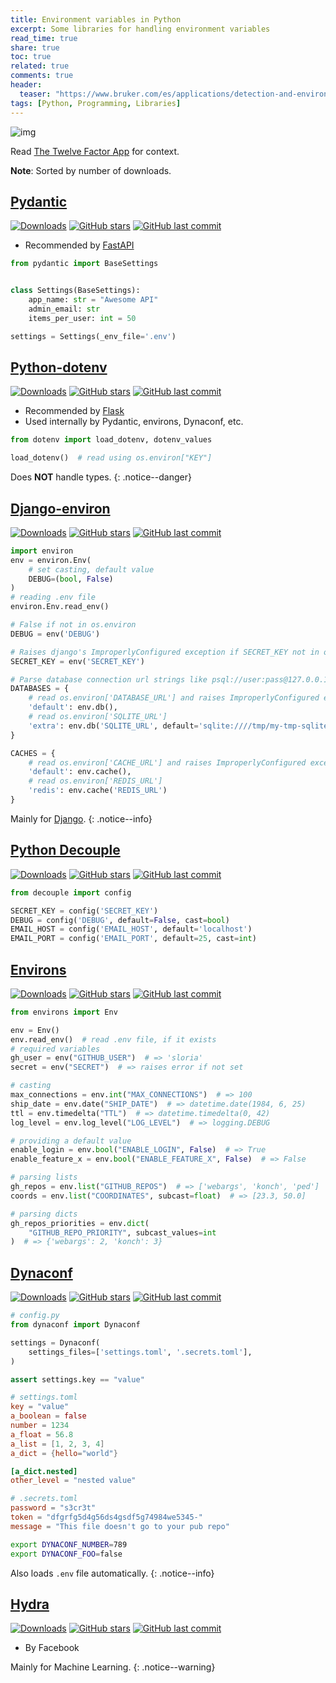 ```yaml
---
title: Environment variables in Python
excerpt: Some libraries for handling environment variables
read_time: true
share: true
toc: true
related: true
comments: true
header:
  teaser: "https://www.bruker.com/es/applications/detection-and-environmental/environmental/_jcr_content/teaserImage.coreimg.jpeg/1597140428584/nature-environmental-grass-bird.jpeg"
tags: [Python, Programming, Libraries]
---
```


![img](https://www.bruker.com/es/applications/detection-and-environmental/environmental/_jcr_content/teaserImage.coreimg.jpeg/1597140428584/nature-environmental-grass-bird.jpeg)

Read [The Twelve Factor App](https://12factor.net/config) for context.

**Note**: Sorted by number of downloads.

## [Pydantic](https://pydantic-docs.helpmanual.io/)

[![Downloads](https://img.shields.io/pypi/dw/pydantic)](https://pypi.org/project/pydantic/)
[![GitHub stars](https://img.shields.io/github/stars/samuelcolvin/pydantic.svg?style=social)](https://github.com/samuelcolvin/pydantic)
[![GitHub last commit](https://img.shields.io/github/last-commit/samuelcolvin/pydantic)](https://github.com/samuelcolvin/pydantic)

- Recommended by [FastAPI](https://fastapi.tiangolo.com/advanced/settings/#the-env-file)

```python
from pydantic import BaseSettings


class Settings(BaseSettings):
    app_name: str = "Awesome API"
    admin_email: str
    items_per_user: int = 50

settings = Settings(_env_file='.env')
```

## [Python-dotenv](https://saurabh-kumar.com/python-dotenv/)

[![Downloads](https://img.shields.io/pypi/dw/python-dotenv)](https://pypi.org/project/python-dotenv/)
[![GitHub stars](https://img.shields.io/github/stars/theskumar/python-dotenv.svg?style=social)](https://github.com/theskumar/python-dotenv)
[![GitHub last commit](https://img.shields.io/github/last-commit/theskumar/python-dotenv)](https://github.com/theskumar/python-dotenv)

- Recommended by [Flask](https://flask.palletsprojects.com/en/2.0.x/cli/#environment-variables-from-dotenv)
- Used internally by Pydantic, environs, Dynaconf, etc.

```python
from dotenv import load_dotenv, dotenv_values

load_dotenv()  # read using os.environ["KEY"]
```

Does **NOT** handle types.
{: .notice--danger}

## [Django-environ](https://django-environ.readthedocs.io/en/latest/)

[![Downloads](https://img.shields.io/pypi/dw/django-environ)](https://pypi.org/project/django-environ/)
[![GitHub stars](https://img.shields.io/github/stars/joke2k/django-environ.svg?style=social)](https://github.com/joke2k/django-environ)
[![GitHub last commit](https://img.shields.io/github/last-commit/joke2k/django-environ)](https://github.com/joke2k/django-environ)

```python
import environ
env = environ.Env(
    # set casting, default value
    DEBUG=(bool, False)
)
# reading .env file
environ.Env.read_env()

# False if not in os.environ
DEBUG = env('DEBUG')

# Raises django's ImproperlyConfigured exception if SECRET_KEY not in os.environ
SECRET_KEY = env('SECRET_KEY')

# Parse database connection url strings like psql://user:pass@127.0.0.1:8458/db
DATABASES = {
    # read os.environ['DATABASE_URL'] and raises ImproperlyConfigured exception if not found
    'default': env.db(),
    # read os.environ['SQLITE_URL']
    'extra': env.db('SQLITE_URL', default='sqlite:////tmp/my-tmp-sqlite.db')
}

CACHES = {
    # read os.environ['CACHE_URL'] and raises ImproperlyConfigured exception if not found
    'default': env.cache(),
    # read os.environ['REDIS_URL']
    'redis': env.cache('REDIS_URL')
}
```

Mainly for [Django](https://www.djangoproject.com/).
{: .notice--info}

## [Python Decouple](https://github.com/henriquebastos/python-decouple)

[![Downloads](https://img.shields.io/pypi/dw/python-decouple)](https://pypi.org/project/python-decouple/)
[![GitHub stars](https://img.shields.io/github/stars/henriquebastos/python-decouple.svg?style=social)](https://github.com/henriquebastos/python-decouple)
[![GitHub last commit](https://img.shields.io/github/last-commit/henriquebastos/python-decouple)](https://github.com/henriquebastos/python-decouple)

```python
from decouple import config

SECRET_KEY = config('SECRET_KEY')
DEBUG = config('DEBUG', default=False, cast=bool)
EMAIL_HOST = config('EMAIL_HOST', default='localhost')
EMAIL_PORT = config('EMAIL_PORT', default=25, cast=int)
```

## [Environs](https://github.com/sloria/environs)

[![Downloads](https://img.shields.io/pypi/dw/environs)](https://pypi.org/project/environs/)
[![GitHub stars](https://img.shields.io/github/stars/sloria/environs.svg?style=social)](https://github.com/sloria/environs)
[![GitHub last commit](https://img.shields.io/github/last-commit/sloria/environs)](https://github.com/sloria/environs)

```python
from environs import Env

env = Env()
env.read_env()  # read .env file, if it exists
# required variables
gh_user = env("GITHUB_USER")  # => 'sloria'
secret = env("SECRET")  # => raises error if not set

# casting
max_connections = env.int("MAX_CONNECTIONS")  # => 100
ship_date = env.date("SHIP_DATE")  # => datetime.date(1984, 6, 25)
ttl = env.timedelta("TTL")  # => datetime.timedelta(0, 42)
log_level = env.log_level("LOG_LEVEL")  # => logging.DEBUG

# providing a default value
enable_login = env.bool("ENABLE_LOGIN", False)  # => True
enable_feature_x = env.bool("ENABLE_FEATURE_X", False)  # => False

# parsing lists
gh_repos = env.list("GITHUB_REPOS")  # => ['webargs', 'konch', 'ped']
coords = env.list("COORDINATES", subcast=float)  # => [23.3, 50.0]

# parsing dicts
gh_repos_priorities = env.dict(
    "GITHUB_REPO_PRIORITY", subcast_values=int
)  # => {'webargs': 2, 'konch': 3}
```

## [Dynaconf](https://www.dynaconf.com/)

[![Downloads](https://img.shields.io/pypi/dw/dynaconf)](https://pypi.org/project/dynaconf/)
[![GitHub stars](https://img.shields.io/github/stars/rochacbruno/dynaconf.svg?style=social)](https://github.com/rochacbruno/dynaconf)
[![GitHub last commit](https://img.shields.io/github/last-commit/rochacbruno/dynaconf)](https://github.com/rochacbruno/dynaconf)

```python
# config.py
from dynaconf import Dynaconf

settings = Dynaconf(
    settings_files=['settings.toml', '.secrets.toml'],
)

assert settings.key == "value"
```

```toml
# settings.toml
key = "value"
a_boolean = false
number = 1234
a_float = 56.8
a_list = [1, 2, 3, 4]
a_dict = {hello="world"}

[a_dict.nested]
other_level = "nested value"
```

```toml
# .secrets.toml
password = "s3cr3t"
token = "dfgrfg5d4g56ds4gsdf5g74984we5345-"
message = "This file doesn't go to your pub repo"
```

```bash
export DYNACONF_NUMBER=789
export DYNACONF_FOO=false
```

Also loads `.env` file automatically.
{: .notice--info}

## [Hydra](https://hydra.cc/)

[![Downloads](https://img.shields.io/pypi/dw/hydra-core)](https://pypi.org/project/hydra-core/)
[![GitHub stars](https://img.shields.io/github/stars/facebookresearch/hydra.svg?style=social)](https://github.com/facebookresearch/hydra)
[![GitHub last commit](https://img.shields.io/github/last-commit/facebookresearch/hydra)](https://github.com/facebookresearch/hydra)

- By Facebook

Mainly for Machine Learning.
{: .notice--warning}
